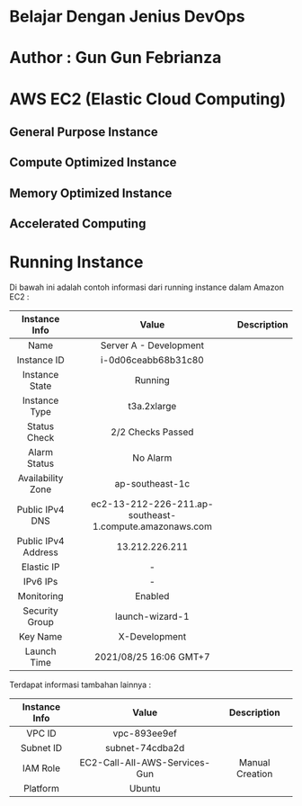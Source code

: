 # Belajar Dengan Jenius DevOps

# Author : Gun Gun Febrianza

# AWS EC2 (Elastic Cloud Computing)

## General Purpose Instance 

## Compute Optimized Instance 

## Memory Optimized Instance 

## Accelerated Computing



# Running Instance

Di bawah ini adalah contoh informasi dari running instance dalam Amazon EC2 :



|    Instance Info    |                          Value                          | Description |
| :-----------------: | :-----------------------------------------------------: | ----------- |
|        Name         |                 Server A - Development                  |             |
|     Instance ID     |                   i-0d06ceabb68b31c80                   |             |
|   Instance State    |                         Running                         |             |
|    Instance Type    |                       t3a.2xlarge                       |             |
|    Status Check     |                    2/2 Checks Passed                    |             |
|    Alarm Status     |                        No Alarm                         |             |
|  Availability Zone  |                     ap-southeast-1c                     |             |
|   Public IPv4 DNS   | ec2-13-212-226-211.ap-southeast-1.compute.amazonaws.com |             |
| Public IPv4 Address |                     13.212.226.211                      |             |
|     Elastic IP      |                            -                            |             |
|      IPv6 IPs       |                            -                            |             |
|     Monitoring      |                         Enabled                         |             |
|   Security Group    |                     launch-wizard-1                     |             |
|      Key Name       |                      X-Development                      |             |
|     Launch Time     |                 2021/08/25 16:06 GMT+7                  |             |

Terdapat informasi tambahan lainnya :

| Instance Info |             Value             |   Description   |
| :-----------: | :---------------------------: | :-------------: |
|    VPC ID     |         vpc-893ee9ef          |                 |
|   Subnet ID   |        subnet-74cdba2d        |                 |
|   IAM Role    | EC2-Call-All-AWS-Services-Gun | Manual Creation |
|   Platform    |            Ubuntu             |                 |

